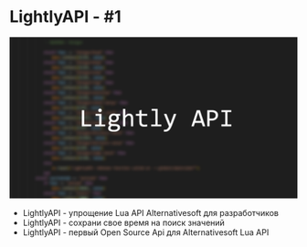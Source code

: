 # LightlyAPI - #1
![preview](https://github.com/cframe1337/LightlyAPI/blob/main/image.png?raw=true)
* LightlyAPI - упрощение Lua API Alternativesoft для разработчиков
* LightlyAPI - сохрани свое время на поиск значений
* LightlyAPI - первый Open Source Api для Alternativesoft Lua API

